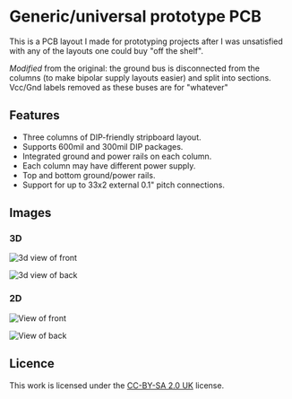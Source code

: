 # Generic/universal prototype PCB

This is a PCB layout I made for prototyping projects after I was unsatisfied
with any of the layouts one could buy "off the shelf".

*Modified* from the original: the ground bus is disconnected from the
columns (to make bipolar supply layouts easier) and split into
sections. Vcc/Gnd labels removed as these buses are for "whatever"

## Features

* Three columns of DIP-friendly stripboard layout.
* Supports 600mil and 300mil DIP packages.
* Integrated ground and power rails on each column.
* Each column may have different power supply.
* Top and bottom ground/power rails.
* Support for up to 33x2 external 0.1" pitch connections.

## Images

### 3D

![3d view of front](img/front-3d.jpg)

![3d view of back](img/back-3d.jpg)

### 2D

![View of front](img/front.jpg)

![View of back](img/back.jpg)

## Licence

This work is licensed under the [CC-BY-SA 2.0
UK](http://creativecommons.org/licenses/by-sa/2.0/uk/deed.en_GB) license.
